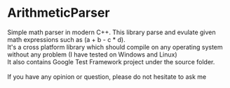 # ArithmeticParser
Simple math parser in modern C++. This library parse and evulate given math expressions such as (a + b - c * d). <br/>
It's a cross platform library which should compile on any operating system without any problem
(I have tested on Windows and Linux)<br/>
It also contains Google Test Framework project under the source folder.</br> </br>
If you have any opinion or question, please do not hesitate to ask me
